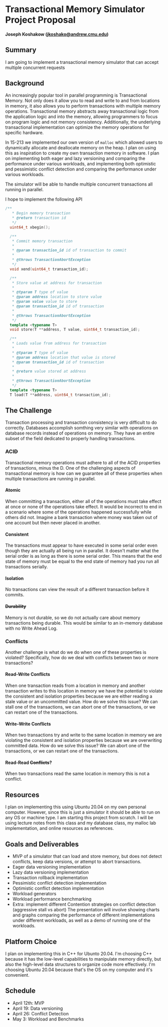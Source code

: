 # Transactional Memory Simulator Project Proposal

#### Joseph Koshakow (jkoshako@andrew.cmu.edu)

## Summary
I am going to implement a transactional memory simulator that can accept multiple concurrent requests

## Background
An increasingly popular tool in parallel programming is Transactional Memory. Not only does it allow you to read and write to and from locations in memory, it also allows you to perform transactions with multiple memory operations. Transactional memory abstracts away transactional logic from the application logic and into the memory, allowing programmers to focus on program logic and not memory consistency. Additionally, the underlying transactional implementation can optimize the memory operations for specific hardware.

In 15-213 we implemented our own version of `malloc` which allowed users to dynamically allocate and deallocate memory on the heap. I plan on using this as inspiration to create my own transaction memory in software. I plan on implementing both eager and lazy versioning and comparing the performance under various workloads, and implementing both optimistic and pessimistic conflict detection and comparing the performance under various workloads.

The simulator will be able to handle multiple concurrent transactions all running in parallel.

I hope to implement the following API
```C++
/**
   * Begin memory transaction
   * @return transaction id
   */
  uint64_t xbegin();

  /**
   * Commit memory transaction
   *
   * @param transaction_id id of transaction to commit
   *
   * @throws TransactionAbortException
   */
  void xend(uint64_t transaction_id);

  /**
   * Store value at address for transaction
   *
   * @tparam T type of value
   * @param address location to store value
   * @param value value to store
   * @param transaction_id id of transaction
   *
   * @throws TransactionAbortException
   */
  template <typename T>
  void store(T **address, T value, uint64_t transaction_id);

  /**
   * Loads value from address for transaction
   *
   * @tparam T type of value
   * @param address location that value is stored
   * @param transaction_id id of transaction
   *
   * @return value stored at address
   *
   * @throws TransactionAbortException
   */
  template <typename T>
  T load(T **address, uint64_t transaction_id);
```

## The Challenge
Transaction processing and transaction consistency is very difficult to do correctly. Databases accomplish somthing very similar with operations on database records instead of operations on memory. They have an entire subset of the field dedicated to properly handling transactions.

### ACI~~D~~
Transactional memory operations must adhere to all of the ACID properties of transactions, minus the D. One of the challenging aspects of transactional memory is how can we guarantee all of these properties when multiple transactions are running in parallel.

#### Atomic
When committing a transaction, either all of the operations must take effect at once or none of the operations take effect. It would be incorrect to end in a scenario where some of the operations happened successfully while others did not. Imagine a bank transaction where money was taken out of one account but then never placed in another.

#### Consistent
The transactions must appear to have executed in some serial order even though they are actually all being run in parallel. It doesn't matter what the serial order is as long as there is some serial order. This means that the end state of memory must be equal to the end state of memory had you run all transactions serially.

#### Isolation
No transactions can view the result of a different transaction before it commits.

#### ~~Durability~~
Memory is not durable, so we do not actually care about memory transactions being durable. This would be similar to an in-memory database with no Write Ahead Log.

### Conflicts
Another challenge is what do we do when one of these properties is violated? Specifically, how do we deal with conflicts between two or more transactions?

#### Read-Write Conflicts
When one transaction reads from a location in memory and another transaction writes to this location in memory we have the potential to violate the consistent and isolation properties because we are either reading a stale value or an uncommitted value. How do we solve this issue? We can stall one of the transactions, we can abort one of the transactions, or we can restart one of the transactions.  

#### Write-Write Conflicts
When two transactions try and write to the same location in memory we are violating the consistent and isolation properties because we are overwriting committed data. How do we solve this issue? We can abort one of the transactions, or we can restart one of the transactions.  

#### Read-Read ~~Conflicts~~?
When two transactions read the same location in memory this is not a conflict.


## Resources
I plan on implementing this using Ubuntu 20.04 on my own personal computer. However, since this is just a simulator it should be able to run on any OS or machine type. I am starting this project from scratch. I will be using lecture notes from this class and my database class, my malloc lab implementation, and online resources as references.

## Goals and Deliverables
- MVP of a simulator that can load and store memory, but does not detect conflicts, keep data versions, or attempt to abort transactions.
- Eager data versioning implementation
- Lazy data versioning implementation
- Transaction rollback implementation
- Pessimistic conflict detection implementation
- Optimistic conflict detection implementation
- Workload generators
- Workload performance benchmarking
- Extra: implement different Contention strategies on conflict detection (aggressive stall vs abort)
The presentation will involve showing charts and graphs comparing the performance of different implementations under different workloads, as well as a demo of running one of the workloads.

## Platform Choice
I plan on implementing this in C++ for Ubunto 20.04. I'm choosing C++ because it has the low-level capabilities to manipulate memory directly, but also the high-level data structures to organize code more effectively. I'm choosing Ubuntu 20.04 because that's the OS on my computer and it's convenient.

## Schedule
- April 12th: MVP
- April 19: Data versioning
- April 26: Conflict Detection
- May 3: Workload and Benchmarks
